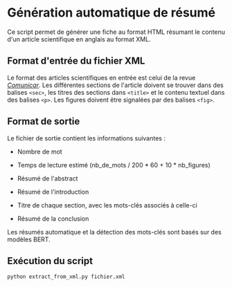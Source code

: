 # Génération automatique de résumé

Ce script permet de générer une fiche au format HTML résumant le contenu d'un article scientifique en anglais au format XML.

## Format d'entrée du fichier XML

Le format des articles scientifiques en entrée est celui de la revue *[Comunicar](https://www.revistacomunicar.com/)*. Les différentes sections de l'article doivent se trouver dans des balises `<sec>`, les titres des sections dans `<title>` et le contenu textuel dans des balises `<p>`. Les figures doivent être signalées par des balises `<fig>`.

## Format de sortie

Le fichier de sortie contient les informations suivantes :

- Nombre de mot

- Temps de lecture estimé (nb_de_mots / 200 * 60 + 10 * nb_figures)

- Résumé de l'abstract

- Résumé de l'introduction

- Titre de chaque section, avec les mots-clés associés à celle-ci

- Résumé de la conclusion

Les résumés automatique et la détection des mots-clés sont basés sur des modèles BERT.

## Exécution du script

`python extract_from_xml.py fichier.xml`
